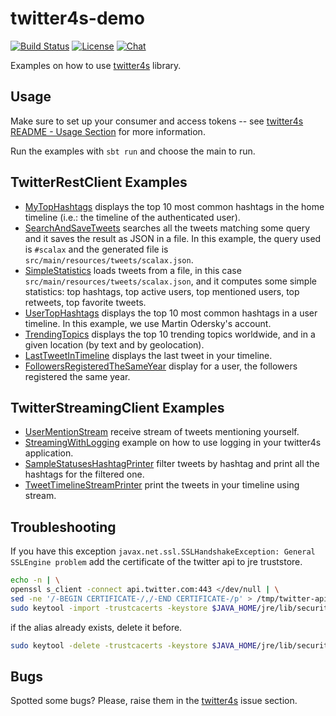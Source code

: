 # twitter4s-demo
[![Build Status](https://travis-ci.org/DanielaSfregola/twitter4s-demo.svg?branch=master)](https://travis-ci.org/DanielaSfregola/twitter4s-demo) [![License](http://img.shields.io/:license-Apache%202-red.svg)](http://www.apache.org/licenses/LICENSE-2.0.txt) [![Chat](https://badges.gitter.im/Join%20Chat.svg)](https://gitter.im/twitter4s/Lobby)


Examples on how to use [twitter4s](https://github.com/DanielaSfregola/twitter4s) library.

Usage
-----
Make sure to set up your consumer and access tokens -- see [twitter4s README - Usage Section](https://github.com/DanielaSfregola/twitter4s#usage) for more information.

Run the examples with `sbt run` and choose the main to run.

TwitterRestClient Examples
--------------------------------
- [MyTopHashtags](https://github.com/DanielaSfregola/twitter4s-demo/blob/master/src/main/scala/rest/MyTopHashtags.scala) displays the top 10 most common hashtags in the home timeline (i.e.: the timeline of the authenticated user).
- [SearchAndSaveTweets](https://github.com/DanielaSfregola/twitter4s-demo/blob/master/src/main/scala/rest/SearchAndSaveTweets.scala) searches all the tweets matching some query and it saves the result as JSON in a file. In this example, the query used is `#scalax` and the generated file is `src/main/resources/tweets/scalax.json`.
- [SimpleStatistics](https://github.com/DanielaSfregola/twitter4s-demo/blob/master/src/main/scala/rest/SimpleStatistics.scala) loads tweets from a file, in this case `src/main/resources/tweets/scalax.json`, and it computes some simple statistics: top hashtags, top active users, top mentioned users, top retweets, top favorite tweets.
- [UserTopHashtags](https://github.com/DanielaSfregola/twitter4s-demo/blob/master/src/main/scala/rest/UserTopHashtags.scala) displays the top 10 most common hashtags in a user timeline. In this example, we use Martin Odersky's account.
- [TrendingTopics](https://github.com/DanielaSfregola/twitter4s-demo/blob/master/src/main/scala/rest/TrendingTopics.scala) displays the top 10 trending topics worldwide, and in a given location (by text and by geolocation).
- [LastTweetInTimeline](https://github.com/DanielaSfregola/twitter4s-demo/blob/master/src/main/scala/rest/LastTweetInTimeline.scala) displays the last tweet in your timeline.
- [FollowersRegisteredTheSameYear](https://github.com/DanielaSfregola/twitter4s-demo/blob/master/src/main/scala/rest/FollowersRegisteredTheSameYear.scala) display for a user, the followers registered the same year.

TwitterStreamingClient Examples
--------------------------------
- [UserMentionStream](https://github.com/DanielaSfregola/twitter4s-demo/blob/master/src/main/scala/streaming/UserMentionStream.scala) receive stream of tweets mentioning yourself.
- [StreamingWithLogging](https://github.com/DanielaSfregola/twitter4s-demo/blob/master/src/main/scala/streaming/StreamingWithLogging.scala) example on how to use logging in your twitter4s application.
- [SampleStatusesHashtagPrinter](https://github.com/DanielaSfregola/twitter4s-demo/blob/master/src/main/scala/streaming/SampleStatusesHashtagPrinter.scala) filter tweets by hashtag and print all the hashtags for the filtered one.
- [TweetTimelineStreamPrinter](https://github.com/DanielaSfregola/twitter4s-demo/blob/master/src/main/scala/streaming/TweetTimelineStreamPrinter.scala) print the tweets in your timeline using stream.

Troubleshooting
-----------------

If you have this exception `javax.net.ssl.SSLHandshakeException: General SSLEngine problem` add the certificate of the twitter api to jre truststore. 

```bash
echo -n | \
openssl s_client -connect api.twitter.com:443 </dev/null | \
sed -ne '/-BEGIN CERTIFICATE-/,/-END CERTIFICATE-/p' > /tmp/twitter-api.crt && \
sudo keytool -import -trustcacerts -keystore $JAVA_HOME/jre/lib/security/cacerts -storepass changeit -noprompt -alias twitterapi -file /tmp/twitter-api.crt
```

if the alias already exists, delete it before.
```bash
sudo keytool -delete -trustcacerts -keystore $JAVA_HOME/jre/lib/security/cacerts -alias twitterapi
```

Bugs
----
Spotted some bugs? Please, raise them in the [twitter4s](https://github.com/DanielaSfregola/twitter4s/issues) issue section.
